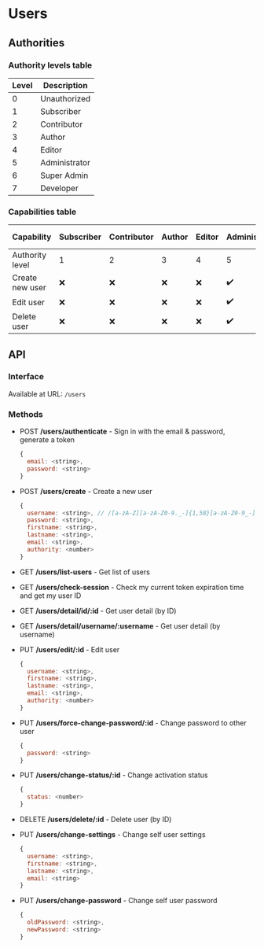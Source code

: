 # Users

## Authorities

### Authority levels table

| Level | Description |
| ----------- | ----------- |
| 0 | Unauthorized |
| 1 | Subscriber |
| 2 | Contributor |
| 3 | Author |
| 4 | Editor |
| 5 | Administrator |
| 6 | Super Admin |
| 7 | Developer |

### Capabilities table

| Capability | Subscriber  | Contributor | Author | Editor | Administrator | Super Admin | Developer |
| ----------- | ----------- | ----------- | ----------- | ----------- | ----------- | ----------- | ----------- |
| Authority level | 1 | 2 | 3 | 4 | 5 | 6 | 7 |
| Create new user | :x: | :x: | :x: | :x: | :heavy_check_mark: | :heavy_check_mark: | :heavy_check_mark: |
| Edit user | :x: | :x: | :x: | :x: | :heavy_check_mark: | :heavy_check_mark: | :heavy_check_mark: |
| Delete user | :x: | :x: | :x: | :x: | :heavy_check_mark: | :heavy_check_mark: | :heavy_check_mark: |

## API

### Interface

Available at URL: ```/users```

### Methods

* POST **/users/authenticate** - Sign in with the email & password, generate a token
  ```javascript
  {
    email: <string>,
    password: <string>
  }
  ```

* POST **/users/create** - Create a new user
  ```javascript
  {
    username: <string>, // /[a-zA-Z][a-zA-Z0-9._-]{1,58}[a-zA-Z0-9_-]/g
    password: <string>,
    firstname: <string>,
    lastname: <string>,
    email: <string>,
    authority: <number>
  }
  ```

* GET **/users/list-users** - Get list of users

* GET **/users/check-session** - Check my current token expiration time and get my user ID

* GET **/users/detail/id/:id** - Get user detail (by ID)

* GET **/users/detail/username/:username** - Get user detail (by username)

* PUT **/users/edit/:id** - Edit user
  ```javascript
  {
    username: <string>,
    firstname: <string>,
    lastname: <string>,
    email: <string>,
    authority: <number>
  }
  ```

* PUT **/users/force-change-password/:id** - Change password to other user
  ```javascript
  {
    password: <string>
  }
  ```

* PUT **/users/change-status/:id** - Change activation status
  ```javascript
  {
    status: <number>
  }
  ```

* DELETE **/users/delete/:id** - Delete user (by ID)

* PUT **/users/change-settings** - Change self user settings
  ```javascript
  {
    username: <string>,
    firstname: <string>,
    lastname: <string>,
    email: <string>
  }
  ```

* PUT **/users/change-password** - Change self user password
  ```javascript
  {
    oldPassword: <string>,
    newPassword: <string>
  }
  ```
